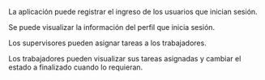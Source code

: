 La aplicación puede registrar el ingreso de los usuarios que inician sesión.

Se puede visualizar la información del perfil que inicia sesión.

Los supervisores pueden asignar tareas a los trabajadores.

Los trabajadores pueden visualizar sus tareas asignadas y cambiar el estado a finalizado cuando lo requieran.